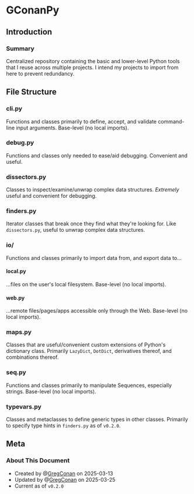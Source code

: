 # GConanPy

## Introduction

### Summary

Centralized repository containing the basic and lower-level Python tools that I reuse across multiple projects. I intend my projects to import from here to prevent redundancy.

## File Structure

### cli.py

Functions and classes primarily to define, accept, and validate command-line input arguments. Base-level (no local imports).

### debug.py

Functions and classes only needed to ease/aid debugging. Convenient and useful.

### dissectors.py

Classes to inspect/examine/unwrap complex data structures. *Extremely* useful and convenient for debugging.

### finders.py

Iterator classes that break once they find what they're looking for. Like `dissectors.py`, useful to unwrap complex data structures.

### io/

Functions and classes primarily to import data from, and export data to...

#### local.py

...files on the user's local filesystem. Base-level (no local imports).

#### web.py

...remote files/pages/apps accessible only through the Web. Base-level (no local imports).

### maps.py

Classes that are useful/convenient custom extensions of Python's dictionary class. Primarily `LazyDict`, `DotDict`, derivatives thereof, and combinations thereof.

### seq.py

Functions and classes primarily to manipulate Sequences, especially strings. Base-level (no local imports).

### typevars.py

Classes and metaclasses to define generic types in other classes. Primarily to specify type hints in `finders.py` as of `v0.2.0`.

## Meta

### About This Document

- Created by @[GregConan](https://github.com/GregConan) on 2025-03-13
- Updated by @[GregConan](https://github.com/GregConan) on 2025-03-25
- Current as of `v0.2.0`